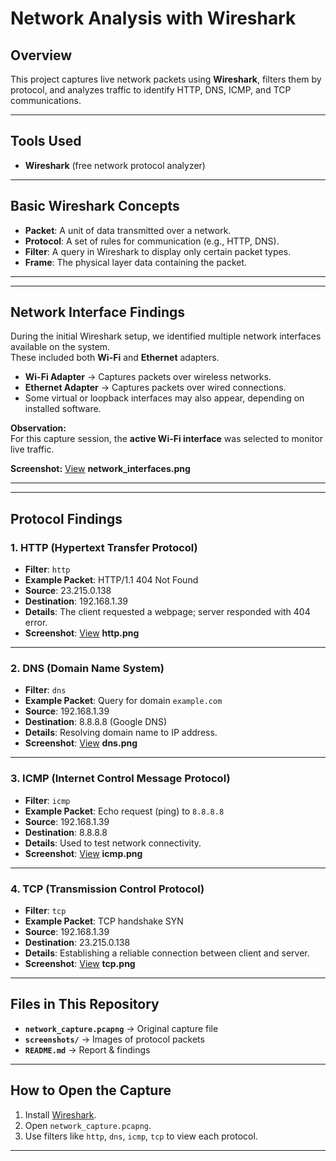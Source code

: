 # Network Analysis with Wireshark

## Overview
This project captures live network packets using **Wireshark**, filters them by protocol, and analyzes traffic to identify HTTP, DNS, ICMP, and TCP communications.

---

## Tools Used
- **Wireshark** (free network protocol analyzer)

---

## Basic Wireshark Concepts
- **Packet**: A unit of data transmitted over a network.
- **Protocol**: A set of rules for communication (e.g., HTTP, DNS).
- **Filter**: A query in Wireshark to display only certain packet types.
- **Frame**: The physical layer data containing the packet.

---
---

## Network Interface Findings
During the initial Wireshark setup, we identified multiple network interfaces available on the system.  
These included both **Wi-Fi** and **Ethernet** adapters.

- **Wi-Fi Adapter** → Captures packets over wireless networks.
- **Ethernet Adapter** → Captures packets over wired connections.
- Some virtual or loopback interfaces may also appear, depending on installed software.

**Observation:**  
For this capture session, the **active Wi-Fi interface** was selected to monitor live traffic.

**Screenshot:** [View](./screenshots/) **network_interfaces.png**

---


---

## Protocol Findings

### 1. HTTP (Hypertext Transfer Protocol)
- **Filter**: `http`
- **Example Packet**: HTTP/1.1 404 Not Found
- **Source**: 23.215.0.138  
- **Destination**: 192.168.1.39  
- **Details**: The client requested a webpage; server responded with 404 error.  
- **Screenshot**: [View](./screenshots/)  **http.png**

---

### 2. DNS (Domain Name System)
- **Filter**: `dns`
- **Example Packet**: Query for domain `example.com`
- **Source**: 192.168.1.39  
- **Destination**: 8.8.8.8 (Google DNS)  
- **Details**: Resolving domain name to IP address.  
- **Screenshot**: [View](./screenshots/)  **dns.png**

---

### 3. ICMP (Internet Control Message Protocol)
- **Filter**: `icmp`
- **Example Packet**: Echo request (ping) to `8.8.8.8`
- **Source**: 192.168.1.39  
- **Destination**: 8.8.8.8  
- **Details**: Used to test network connectivity.  
- **Screenshot**: [View](./screenshots/)  **icmp.png**

---

### 4. TCP (Transmission Control Protocol)
- **Filter**: `tcp`
- **Example Packet**: TCP handshake SYN
- **Source**: 192.168.1.39  
- **Destination**: 23.215.0.138  
- **Details**: Establishing a reliable connection between client and server.  
- **Screenshot**: [View](./screenshots/)  **tcp.png**

---

## Files in This Repository
- **`network_capture.pcapng`** → Original capture file
- **`screenshots/`** → Images of protocol packets
- **`README.md`** → Report & findings

---

## How to Open the Capture
1. Install [Wireshark](https://www.wireshark.org/).
2. Open `network_capture.pcapng`.
3. Use filters like `http`, `dns`, `icmp`, `tcp` to view each protocol.

---
